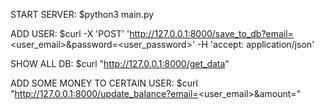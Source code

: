START SERVER:
  $python3 main.py

ADD USER:
  $curl -X 'POST' 'http://127.0.0.1:8000/save_to_db?email=<user_email>&password=<user_password>' -H 'accept: application/json'

SHOW ALL DB:
  $curl "http://127.0.0.1:8000/get_data"

ADD SOME MONEY TO CERTAIN USER:
  $curl "http://127.0.0.1:8000/update_balance?email=<user_email>&amount=<float>"
